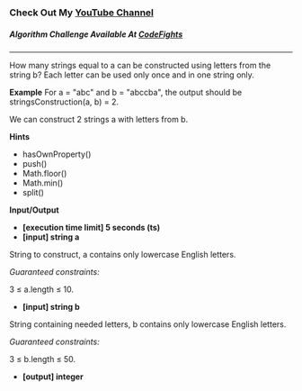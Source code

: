 ### Check Out My [YouTube Channel](https://www.youtube.com/@golbargnet)

##### Algorithm Challenge Available At [CodeFights](https://codefights.com/arcade/code-arcade/mirror-lake/chW9F8bCgxYJBcgj3)
---
How many strings equal to a can be constructed using letters from the string b? Each letter can be used only once and in one string only.

**Example**
For a = "abc" and b = "abccba", the output should be
stringsConstruction(a, b) = 2.

We can construct 2 strings a with letters from b.

**Hints**
-   hasOwnProperty()
-   push()
-   Math.floor()
-   Math.min()
-   split()

**Input/Output**

- **[execution time limit] 5 seconds (ts)**
- **[input] string a**

String to construct, a contains only lowercase English letters.

*Guaranteed constraints:*

3 ≤ a.length ≤ 10.

-   **[input] string b**

String containing needed letters, b contains only lowercase English letters.

*Guaranteed constraints:*

3 ≤ b.length ≤ 50.

-   **[output] integer**

